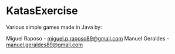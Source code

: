 # KatasExercise

Various simple games made in Java by:

Miguel Raposo - miguel.p.raposo89@gmail.com
Manuel Geraldes - manuel.geraldes89@gmail.com
